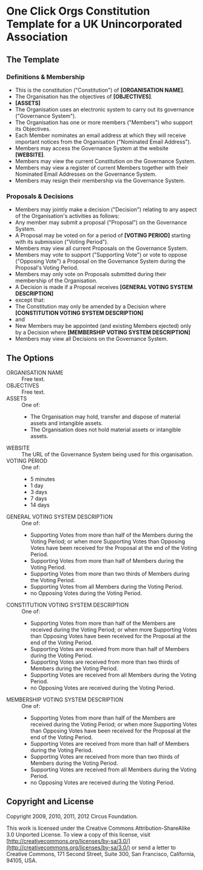# One Click Orgs Constitution Template for a UK Unincorporated Association

## The Template

### Definitions & Membership

* This is the constitution ("Constitution") of **[ORGANISATION NAME]**.
* The Organisation has the objectives of **[OBJECTIVES]**.
* **[ASSETS]**
* The Organisation uses an electronic system to carry out its governance ("Governance System").
* The Organisation has one or more members ("Members") who support its Objectives.
* Each Member nominates an email address at which they will receive important notices from the Organisation ("Nominated Email Address").
* Members may access the Governance System at the website **[WEBSITE]**.
* Members may view the current Constitution on the Governance System.
* Members may view a register of current Members together with their Nominated Email Addresses on the Governance System.
* Members may resign their membership via the Governance System.

### Proposals & Decisions

* Members may jointly make a decision ("Decision") relating to any aspect of the Organisation's activities as follows:
* Any member may submit a proposal ("Proposal") on the Governance System.
* A Proposal may be voted on for a period of **[VOTING PERIOD]** starting with its submission ("Voting Period").
* Members may view all current Proposals on the Governance System.
* Members may vote to support ("Supporting Vote") or vote to oppose ("Opposing Vote") a Proposal on the Governance System during the Proposal's Voting Period.
* Members may only vote on Proposals submitted during their membership of the Organisation.
* A Decision is made if a Proposal receives **[GENERAL VOTING SYSTEM DESCRIPTION]**
* except that:
* The Constitution may only be amended by a Decision where **[CONSTITUTION VOTING SYSTEM DESCRIPTION]**
* and
* New Members may be appointed (and existing Members ejected) only by a Decision where **[MEMBERSHIP VOTING SYSTEM DESCRIPTION]**
* Members may view all Decisions on the Governance System.

## The Options

<dl>
  <dt>ORGANISATION NAME</dt>
  <dd>Free text.<dd>

  <dt>OBJECTIVES</dt>
  <dd>Free text.</dd>

  <dt>ASSETS</dt>
  <dd>
    One of:
    <ul>
      <li>The Organisation may hold, transfer and dispose of material assets and intangible assets.</li>
      <li>The Organisation does not hold material assets or intangible assets.</li>
    </ul>
  </dd>

  <dt>WEBSITE</dt>
  <dd>The URL of the Governance System being used for this organisation.</dd>

  <dt>VOTING PERIOD</dt>
  <dd>
    One of:
    <ul>
      <li>5 minutes</li>
      <li>1 day</li>
      <li>3 days</li>
      <li>7 days</li>
      <li>14 days</li>
    </ul>
  </dd>

  <dt>GENERAL VOTING SYSTEM DESCRIPTION</dt>
  <dd>
    One of:
    <ul>
      <li>Supporting Votes from more than half of the Members during the Voting Period; or when more Supporting Votes than Opposing Votes have been received for the Proposal at the end of the Voting Period.</li>
      <li>Supporting Votes from more than half of Members during the Voting Period.</li>
      <li>Supporting Votes from more than two thirds of Members during the Voting Period.</li>
      <li>Supporting Votes from all Members during the Voting Period.</li>
      <li>no Opposing Votes during the Voting Period.</li>
    </ul>
  </dd>

  <dt>CONSTITUTION VOTING SYSTEM DESCRIPTION</dt>
  <dd>
    One of:
    <ul>
      <li>Supporting Votes from more than half of the Members are received during the Voting Period; or when more Supporting Votes than Opposing Votes have been received for the Proposal at the end of the Voting Period.</li>
      <li>Supporting Votes are received from more than half of Members during the Voting Period.</li>
      <li>Supporting Votes are received from more than two thirds of Members during the Voting Period.</li>
      <li>Supporting Votes are received from all Members during the Voting Period.</li>
      <li>no Opposing Votes are received during the Voting Period.</li>
    </ul>
  </dd>

  <dt>MEMBERSHIP VOTING SYSTEM DESCRIPTION</dt>
  <dd>
    One of:
    <ul>
      <li>Supporting Votes from more than half of the Members are received during the Voting Period; or when more Supporting Votes than Opposing Votes have been received for the Proposal at the end of the Voting Period.</li>
      <li>Supporting Votes are received from more than half of Members during the Voting Period.</li>
      <li>Supporting Votes are received from more than two thirds of Members during the Voting Period.</li>
      <li>Supporting Votes are received from all Members during the Voting Period.</li>
      <li>no Opposing Votes are received during the Voting Period.</li>
    </ul>
  </dd>
</dl>

## Copyright and License

Copyright 2009, 2010, 2011, 2012 Circus Foundation.

This work is licensed under the Creative Commons Attribution-ShareAlike 3.0 Unported License. To view a copy of this license, visit [http://creativecommons.org/licenses/by-sa/3.0/](http://creativecommons.org/licenses/by-sa/3.0/) or send a letter to Creative Commons, 171 Second Street, Suite 300, San Francisco, California, 94105, USA.
